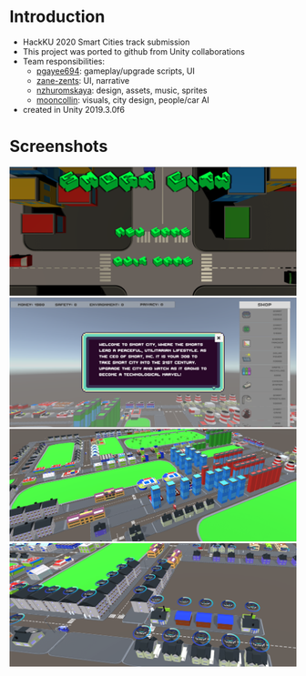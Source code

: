 # Introduction
- HackKU 2020 Smart Cities track submission
- This project was ported to github from Unity collaborations
- Team responsibilities:
  - [pgayee694](https://github.com/pgayee694): gameplay/upgrade scripts, UI
  - [zane-zents](https://github.com/zane-zents): UI, narrative
  - [nzhuromskaya](https://github.com/nzhuromskaya): design, assets, music, sprites
  - [mooncollin](https://github.com/mooncollin): visuals, city design, people/car AI
- created in Unity 2019.3.0f6

# Screenshots
![Main Menu](/screenshots/main_menu.PNG)
![Intro Screen](/screenshots/intro.PNG)
![City View](/screenshots/city_view.PNG)
![Smart Home Upgrade](/screenshots/smart_home_upgrade.PNG)